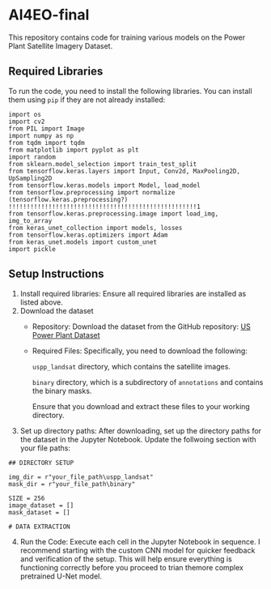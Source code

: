 # AI4EO-final
This repository contains code for training various models on the Power Plant Satellite Imagery Dataset.

## Required Libraries
To run the code, you need to install the following libraries. 
You can install them using `pip` if they are not already installed:

```
import os
import cv2
from PIL import Image
import numpy as np
from tqdm import tqdm
from matplotlib import pyplot as plt
import random
from sklearn.model_selection import train_test_split
from tensorflow.keras.layers import Input, Conv2d, MaxPooling2D, UpSampling2D
from tensorflow.keras.models import Model, load_model
from tensorflow.preprocessing import normalize (tensorflow.keras.preprocessing?) !!!!!!!!!!!!!!!!!!!!!!!!!!!!!!!!!!!!!!!!!!!!!!!!!!!!1
from tensorflow.keras.preprocessing.image import load_img, img_to_array
from keras_unet_collection import models, losses
from tensorflow.keras.optimizers import Adam
from keras_unet.models import custom_unet
import pickle
```

## Setup Instructions
1. Install required libraries: Ensure all required libraries are installed as listed above.
2. Download the dataset
   - Repository: Download the dataset from the GitHub repository: [US Power Plant Dataset](https://github.com/bl166/USPowerPlantDataset.git)
   - Required Files: Specifically, you need to download the following:

     `uspp_landsat` directory, which contains the satellite images.

     `binary` directory, which is a subdirectory of `annotations` and contains the binary masks.
     
     Ensure that you download and extract these files to your working directory. 
4. Set up directory paths: After downloading, set up the directory paths for the dataset in the Jupyter Notebook. Update the follwoing section with your file paths:

```
## DIRECTORY SETUP

img_dir = r"your_file_path\uspp_landsat" 
mask_dir = r"your_file_path\binary" 

SIZE = 256
image_dataset = []
mask_dataset = []

# DATA EXTRACTION

```
4. Run the Code: Execute each cell in the Jupyter Notebook in sequence.
   I recommend starting with the custom CNN model for quicker feedback and verification of the setup.
   This will help ensure everything is functioning correctly before you proceed to trian themore complex pretrained U-Net model. 
